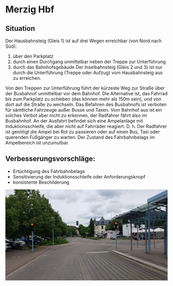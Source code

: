 # Merzig Hbf

## Situation
Der Hausbahnsteig (Gleis 1) ist auf drei Wegen erreichbar (von Nord nach Süd):
1. über den Parkplatz
2. durch einen Durchgang unmittelbar neben der Treppe zur Unterführung
3. durch das Bahnhofsgebäude
Der Inselbahnsteig (Gleis 2 und 3) ist nur durch die Unterführung (Treppe oder Aufzug) vom Hausbahnsteig aus zu erreichen.

Von den Treppen zur Unterführung führt der kürzeste Weg zur Straße über der Busbahnof unmittelbar vor dem Bahnhof.
Die Alternative ist, das Fahrrad bis zum Parkplatz zu schieben (das können mehr als 150m sein), und von dort auf die Straße zu wechseln.
Das Befahren des Busbahnofs ist verboten für sämtliche Fahrzeuge außer Busse und Taxen.
Vom Bahnhof aus ist ein solches Verbot aber nicht zu erkennen, der Radfahrer fährt also im Busbahnhof.
An der Ausfahrt befindet sich eine Ampelanlage mit Induktionsschleife, die aber nicht auf Fahrräder reagiert.
D. h. Der Radfahrer ist genötigt die Ampel bei Rot zu passieren oder auf einen Bus, Taxi oder querenden Fußgänger zu warten.
Der Zustand des Fahrbahnbelags im Ampelbereich ist unzumutbar.

## Verbesserungsvorschläge:
- Ertüchtigung des Fahrbahnbelags
- Sensitivierung der Induktionsschleife oder Anforderungsknopf
- konsistente Beschilderung

![Merzig Hbf Ausfahrt Busbahnhof](media/mzg-ampel-hbf-2.jpg)

